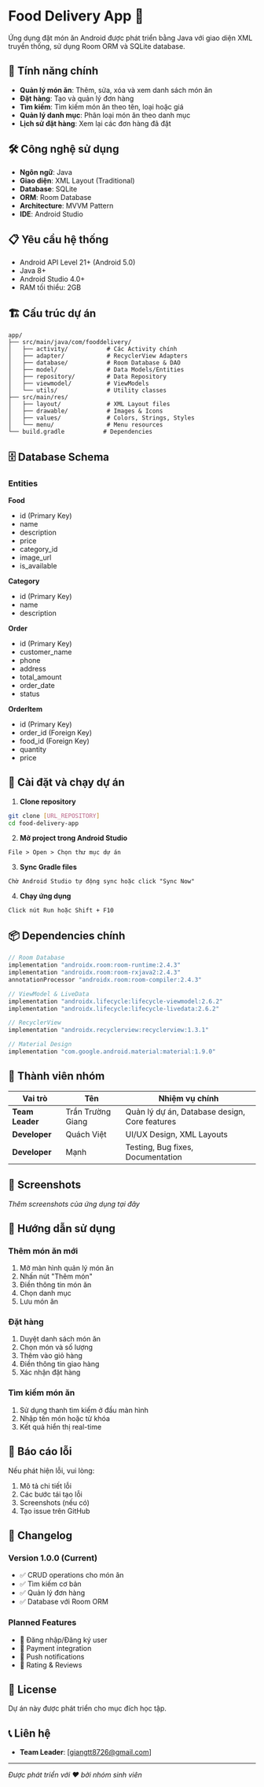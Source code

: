 # Food Delivery App 🍕

Ứng dụng đặt món ăn Android được phát triển bằng Java với giao diện XML truyền thống, sử dụng Room ORM và SQLite database.

## 📱 Tính năng chính

- **Quản lý món ăn**: Thêm, sửa, xóa và xem danh sách món ăn
- **Đặt hàng**: Tạo và quản lý đơn hàng
- **Tìm kiếm**: Tìm kiếm món ăn theo tên, loại hoặc giá
- **Quản lý danh mục**: Phân loại món ăn theo danh mục
- **Lịch sử đặt hàng**: Xem lại các đơn hàng đã đặt

## 🛠 Công nghệ sử dụng

- **Ngôn ngữ**: Java
- **Giao diện**: XML Layout (Traditional)
- **Database**: SQLite
- **ORM**: Room Database
- **Architecture**: MVVM Pattern
- **IDE**: Android Studio

## 📋 Yêu cầu hệ thống

- Android API Level 21+ (Android 5.0)
- Java 8+
- Android Studio 4.0+
- RAM tối thiểu: 2GB

## 🏗 Cấu trúc dự án

```
app/
├── src/main/java/com/fooddelivery/
│   ├── activity/           # Các Activity chính
│   ├── adapter/            # RecyclerView Adapters
│   ├── database/           # Room Database & DAO
│   ├── model/              # Data Models/Entities
│   ├── repository/         # Data Repository
│   ├── viewmodel/          # ViewModels
│   └── utils/              # Utility classes
├── src/main/res/
│   ├── layout/             # XML Layout files
│   ├── drawable/           # Images & Icons
│   ├── values/             # Colors, Strings, Styles
│   └── menu/               # Menu resources
└── build.gradle           # Dependencies
```

## 🗄 Database Schema

### Entities

**Food**
- id (Primary Key)
- name
- description
- price
- category_id
- image_url
- is_available

**Category**
- id (Primary Key)
- name
- description

**Order**
- id (Primary Key)
- customer_name
- phone
- address
- total_amount
- order_date
- status

**OrderItem**
- id (Primary Key)
- order_id (Foreign Key)
- food_id (Foreign Key)
- quantity
- price

## 🚀 Cài đặt và chạy dự án

1. **Clone repository**
```bash
git clone [URL_REPOSITORY]
cd food-delivery-app
```

2. **Mở project trong Android Studio**
```
File > Open > Chọn thư mục dự án
```

3. **Sync Gradle files**
```
Chờ Android Studio tự động sync hoặc click "Sync Now"
```

4. **Chạy ứng dụng**
```
Click nút Run hoặc Shift + F10
```

## 📦 Dependencies chính

```gradle
// Room Database
implementation "androidx.room:room-runtime:2.4.3"
implementation "androidx.room:room-rxjava2:2.4.3"
annotationProcessor "androidx.room:room-compiler:2.4.3"

// ViewModel & LiveData
implementation "androidx.lifecycle:lifecycle-viewmodel:2.6.2"
implementation "androidx.lifecycle:lifecycle-livedata:2.6.2"

// RecyclerView
implementation "androidx.recyclerview:recyclerview:1.3.1"

// Material Design
implementation "com.google.android.material:material:1.9.0"
```

## 👥 Thành viên nhóm

| Vai trò | Tên | Nhiệm vụ chính |
|---------|-----|----------------|
| **Team Leader** | Trần Trường Giang | Quản lý dự án, Database design, Core features |
| **Developer** | Quách Việt | UI/UX Design, XML Layouts |
| **Developer** | Mạnh | Testing, Bug fixes, Documentation |

## 📱 Screenshots

*Thêm screenshots của ứng dụng tại đây*

## 🔧 Hướng dẫn sử dụng

### Thêm món ăn mới
1. Mở màn hình quản lý món ăn
2. Nhấn nút "Thêm món"
3. Điền thông tin món ăn
4. Chọn danh mục
5. Lưu món ăn

### Đặt hàng
1. Duyệt danh sách món ăn
2. Chọn món và số lượng
3. Thêm vào giỏ hàng
4. Điền thông tin giao hàng
5. Xác nhận đặt hàng

### Tìm kiếm món ăn
1. Sử dụng thanh tìm kiếm ở đầu màn hình
2. Nhập tên món hoặc từ khóa
3. Kết quả hiển thị real-time

## 🐛 Báo cáo lỗi

Nếu phát hiện lỗi, vui lòng:
1. Mô tả chi tiết lỗi
2. Các bước tái tạo lỗi
3. Screenshots (nếu có)
4. Tạo issue trên GitHub

## 🔄 Changelog

### Version 1.0.0 (Current)
- ✅ CRUD operations cho món ăn
- ✅ Tìm kiếm cơ bản
- ✅ Quản lý đơn hàng
- ✅ Database với Room ORM

### Planned Features
- 🔲 Đăng nhập/Đăng ký user
- 🔲 Payment integration
- 🔲 Push notifications
- 🔲 Rating & Reviews

## 📄 License

Dự án này được phát triển cho mục đích học tập.

## 📞 Liên hệ

- **Team Leader**: [giangtt8726@gmail.com]

---

*Được phát triển với ❤️ bởi nhóm sinh viên*
